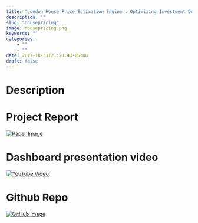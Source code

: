 ```yaml
---
title: "London House Price Estimation Engine : Optimizing Investment Decisions with Machine Learning"
description: ""
slug: "housepricing"
image: housepricing.png
keywords: ""
categories: 
    - ""
    - ""
date: 2017-10-31T21:28:43-05:00
draft: false
---
```


# **Description**




# **Project Report**

[![Paper Image](/img/blogs/paper.png)](../projects/ds4b/capstoneds4b.html)

# **Dashboard presentation video**

[![YouTube Video](https://img.youtube.com/vi/1Hc_LG9Klt4/0.jpg)](https://www.youtube.com/watch?v=YInQJtjubiI&t=71s)


# **Github Repo**

[![GitHub Image](/img/blogs/github.png)](https://github.com/OthmanBensoudaKoraichi/House-Pricing)
